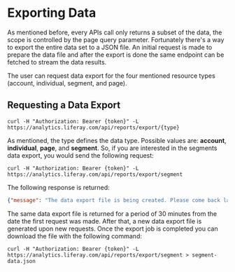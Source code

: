 # Exporting Data

As mentioned before, every APIs call only returns a subset of the data, the scope is controlled by the page query parameter. Fortunately there's a way to export the entire data set to a JSON file. An initial request is made to prepare the data file and after the export is done the same endpoint can be fetched to stream the data results.

The user can request data export for the four mentioned resource types (account, individual, segment, and page).

## Requesting a Data Export

```
curl -H "Authorization: Bearer {token}" -L https://analytics.liferay.com/api/reports/export/{type}
```

As mentioned, the type defines the data type. Possible values are: **account**, **individual**, **page**, and **segment**. So, if you are interested in the segments data export, you would send the following request:

```
curl -H "Authorization: Bearer {token}" -L https://analytics.liferay.com/api/reports/export/segment
```

The following response is returned:

```json
{"message": "The data export file is being created. Please come back later."}
```

The same data export file is returned for a period of 30 minutes from the date the first request was made. After that, a new data export file is generated upon new requests. Once the export job is completed you can download the file with the following command:

```
curl -H "Authorization: Bearer {token}" -L https://analytics.liferay.com/api/reports/export/segment > segment-data.json
```
